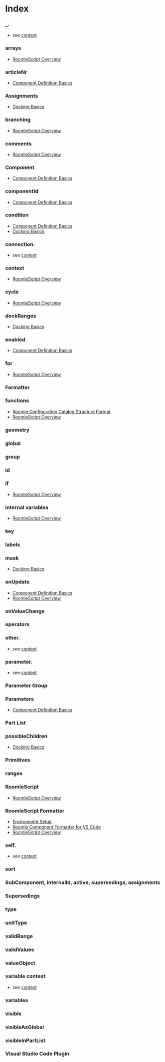# Index

### \_.

* see [context](000\_index.md#context)

### arrays

* [RoomleScript Overview](200\_40\_roomlescript.md)

### articleNr

* [Component Definition Basics](200\_20\_componentdefinitionbasics.md)

### Assignments

* [Docking Basics](200\_80\_dockingbasics.md)

### branching

* [RoomleScript Overview](200\_40\_roomlescript.md)

### comments

* [RoomleScript Overview](200\_40\_roomlescript.md)

### Component

* [Component Definition Basics](200\_20\_componentdefinitionbasics.md)

### componentId

* [Component Definition Basics](200\_20\_componentdefinitionbasics.md)

### condition

* [Component Definition Basics](200\_20\_componentdefinitionbasics.md)
* [Docking Basics](200\_80\_dockingbasics.md)

### connection.

* see [context](000\_index.md#context)

### context

* [RoomleScript Overview](200\_40\_roomlescript.md)

### cycle

* [RoomleScript Overview](200\_40\_roomlescript.md)

### dockRanges

* [Docking Basics](200\_80\_dockingbasics.md)

### enabled

* [Component Definition Basics](200\_20\_componentdefinitionbasics.md)

### for

* [RoomleScript Overview](200\_40\_roomlescript.md)

### Formatter

### functions

* [Roomle Configuration Catalog Structure Format](model/configurator/configurationformat.md)
* [RoomleScript Overview](200\_40\_roomlescript.md)

### geometry

### global

### group

### id

### if

* [RoomleScript Overview](200\_40\_roomlescript.md)

### internal variables

* [RoomleScript Overview](200\_40\_roomlescript.md)

### key

### labels

### mask

* [Docking Basics](200\_80\_dockingbasics.md)

### onUpdate

* [Component Definition Basics](200\_20\_componentdefinitionbasics.md)
* [RoomleScript Overview](200\_40\_roomlescript.md)

### onValueChange

### operators

### other.

* see [context](000\_index.md#context)

### parameter.

* see [context](000\_index.md#context)

### Parameter Group

### Parameters

* [Component Definition Basics](200\_20\_componentdefinitionbasics.md)

### Part List

### possibleChildren

* [Docking Basics](200\_80\_dockingbasics.md)

### Primitives

### ranges

### RoomleScript

* [RoomleScript Overview](200\_40\_roomlescript.md)

### RoomleScript Formatter

* [Environment Setup](100\_10\_setup.md)
* [Roomle Component Formatter for VS Code](plugins/)
* [RoomleScript Overview](200\_40\_roomlescript.md)

### self.

* see [context](000\_index.md#context)

### sort

### SubComponent, internalId, active, supersedings, assignments

### Supersedings

### type

### unitType

### validRange

### validValues

### valueObject

### variable context

* see [context](000\_index.md#context)

### variables

### visible

### visibleAsGlobal

### visibleInPartList

### Visual Studio Code Plugin
